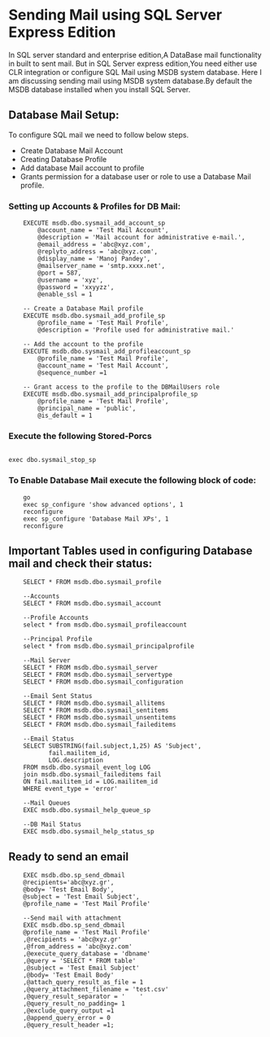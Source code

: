# Sending Mail using SQL Server Express Edition

In SQL server standard and enterprise edition,A DataBase mail functionality in built to sent mail.
But in SQL Server express edition,You need either use CLR integration or configure SQL Mail using 
MSDB system database.
Here I am discussing sending mail using MSDB system database.By default the MSDB database installed 
when you install SQL Server.

## Database Mail Setup:

To configure SQL mail we need to follow below steps.

* Create Database Mail Account
* Creating Database Profile
* Add database Mail account to profile
* Grants permission for a database user or role to use a Database Mail profile.

### Setting up Accounts & Profiles for DB Mail:

``` --// Create a Database Mail account
	EXECUTE msdb.dbo.sysmail_add_account_sp
		@account_name = 'Test Mail Account',
		@description = 'Mail account for administrative e-mail.',
		@email_address = 'abc@xyz.com',
		@replyto_address = 'abc@xyz.com',
		@display_name = 'Manoj Pandey',
		@mailserver_name = 'smtp.xxxx.net',
		@port = 587,
		@username = 'xyz',
		@password = 'xxyyzz',
		@enable_ssl = 1
	 
	-- Create a Database Mail profile
	EXECUTE msdb.dbo.sysmail_add_profile_sp
		@profile_name = 'Test Mail Profile',
		@description = 'Profile used for administrative mail.'
	 
	-- Add the account to the profile
	EXECUTE msdb.dbo.sysmail_add_profileaccount_sp
		@profile_name = 'Test Mail Profile',
		@account_name = 'Test Mail Account',
		@sequence_number =1
	 
	-- Grant access to the profile to the DBMailUsers role
	EXECUTE msdb.dbo.sysmail_add_principalprofile_sp
		@profile_name = 'Test Mail Profile',
		@principal_name = 'public',
		@is_default = 1  
```
	
### Execute the following Stored-Porcs

``` exec dbo.sysmail_start_sp
```
```
exec dbo.sysmail_stop_sp 
```
	
### To Enable Database Mail execute the following block of code:
``` use master
	go
	exec sp_configure 'show advanced options', 1
	reconfigure
	exec sp_configure 'Database Mail XPs', 1
	reconfigure 
```
	
## Important Tables used in configuring Database mail and check their status:
```  --Profiles
	SELECT * FROM msdb.dbo.sysmail_profile
 
	--Accounts
	SELECT * FROM msdb.dbo.sysmail_account
 
	--Profile Accounts
	select * from msdb.dbo.sysmail_profileaccount
 
	--Principal Profile
	select * from msdb.dbo.sysmail_principalprofile
	 
	--Mail Server
	SELECT * FROM msdb.dbo.sysmail_server
	SELECT * FROM msdb.dbo.sysmail_servertype
	SELECT * FROM msdb.dbo.sysmail_configuration
	 
	--Email Sent Status
	SELECT * FROM msdb.dbo.sysmail_allitems
	SELECT * FROM msdb.dbo.sysmail_sentitems
	SELECT * FROM msdb.dbo.sysmail_unsentitems
	SELECT * FROM msdb.dbo.sysmail_faileditems
	 
	--Email Status
	SELECT SUBSTRING(fail.subject,1,25) AS 'Subject',
		   fail.mailitem_id,
		   LOG.description
	FROM msdb.dbo.sysmail_event_log LOG
	join msdb.dbo.sysmail_faileditems fail
	ON fail.mailitem_id = LOG.mailitem_id
	WHERE event_type = 'error'
	 
	--Mail Queues
	EXEC msdb.dbo.sysmail_help_queue_sp
	 
	--DB Mail Status
	EXEC msdb.dbo.sysmail_help_status_sp 
```
	
	
## Ready to send an email

```  --Send mail
	EXEC msdb.dbo.sp_send_dbmail
	@recipients='abc@xyz.gr',
	@body= 'Test Email Body',
	@subject = 'Test Email Subject',
	@profile_name = 'Test Mail Profile'

	--Send mail with attachment
	EXEC msdb.dbo.sp_send_dbmail
	@profile_name = 'Test Mail Profile'
	,@recipients = 'abc@xyz.gr'
	,@from_address = 'abc@xyz.com'
	,@execute_query_database = 'dbname'
	,@query = 'SELECT * FROM table'
	,@subject = 'Test Email Subject'
	,@body= 'Test Email Body'
	,@attach_query_result_as_file = 1
	,@query_attachment_filename = 'test.csv'
	,@query_result_separator = '	'
	,@query_result_no_padding= 1
	,@exclude_query_output =1
	,@append_query_error = 0
	,@query_result_header =1;
```
